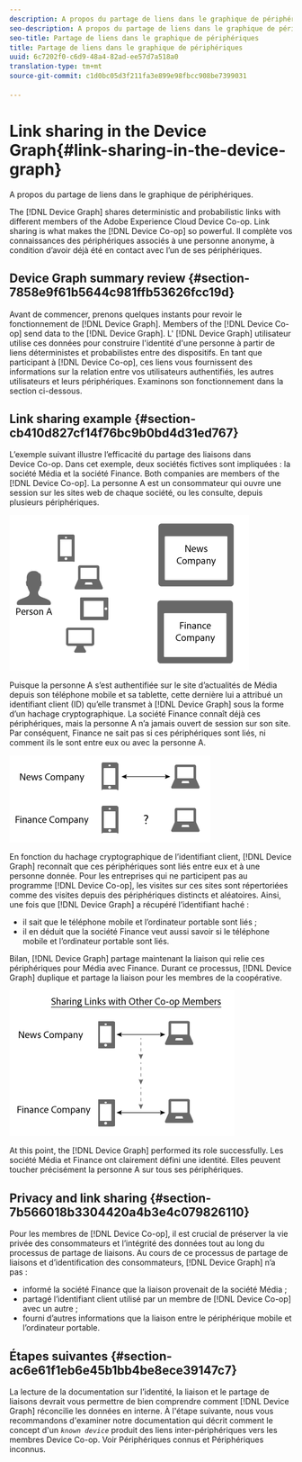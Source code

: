 ```yaml
---
description: A propos du partage de liens dans le graphique de périphériques.
seo-description: A propos du partage de liens dans le graphique de périphériques.
seo-title: Partage de liens dans le graphique de périphériques
title: Partage de liens dans le graphique de périphériques
uuid: 6c7202f0-c6d9-48a4-82ad-ee57d7a518a0
translation-type: tm+mt
source-git-commit: c1d0bc05d3f211fa3e899e98fbcc908be7399031

---
```



# Link sharing in the Device Graph{#link-sharing-in-the-device-graph}

A propos du partage de liens dans le graphique de périphériques.

The [!DNL Device Graph] shares deterministic and probabilistic links with different members of the Adobe Experience Cloud Device Co-op. Link sharing is what makes the [!DNL Device Co-op] so powerful. Il complète vos connaissances des périphériques associés à une personne anonyme, à condition d’avoir déjà été en contact avec l’un de ses périphériques.

## Device Graph summary review {#section-7858e9f61b5644c981ffb53626fcc19d}

Avant de commencer, prenons quelques instants pour revoir le fonctionnement de [!DNL Device Graph]. Members of the [!DNL Device Co-op] send data to the [!DNL Device Graph]. L&#39; [!DNL Device Graph] utilisateur utilise ces données pour construire l&#39;identité d&#39;une personne à partir de liens [](../processes/links.md#concept-58bb7ab25f904f5f98d645e35205c931) déterministes et probabilistes entre des dispositifs. En tant que participant à [!DNL Device Co-op], ces liens vous fournissent des informations sur la relation entre vos utilisateurs authentifiés, les autres utilisateurs et leurs périphériques. Examinons son fonctionnement dans la section ci-dessous.

## Link sharing example {#section-cb410d827cf14f76bc9b0bd4d31ed767}

L’exemple suivant illustre l’efficacité du partage des liaisons dans Device Co-op. Dans cet exemple, deux sociétés fictives sont impliquées : la société Média et la société Finance. Both companies are members of the [!DNL Device Co-op]. La personne A est un consommateur qui ouvre une session sur les sites web de chaque société, ou les consulte, depuis plusieurs périphériques.

![](assets/share1.png)

Puisque la personne A s’est authentifiée sur le site d’actualités de Média depuis son téléphone mobile et sa tablette, cette dernière lui a attribué un identifiant client (ID) qu’elle transmet à [!DNL Device Graph] sous la forme d’un hachage cryptographique. La société Finance connaît déjà ces périphériques, mais la personne A n’a jamais ouvert de session sur son site. Par conséquent, Finance ne sait pas si ces périphériques sont liés, ni comment ils le sont entre eux ou avec la personne A.

![](assets/share2.png)

En fonction du hachage cryptographique de l’identifiant client, [!DNL Device Graph] reconnaît que ces périphériques sont liés entre eux et à une personne donnée. Pour les entreprises qui ne participent pas au programme [!DNL Device Co-op], les visites sur ces sites sont répertoriées comme des visites depuis des périphériques distincts et aléatoires. Ainsi, une fois que [!DNL Device Graph] a récupéré l’identifiant haché :

* il sait que le téléphone mobile et l’ordinateur portable sont liés ;
* il en déduit que la société Finance veut aussi savoir si le téléphone mobile et l’ordinateur portable sont liés.

Bilan, [!DNL Device Graph] partage maintenant la liaison qui relie ces périphériques pour Média avec Finance. Durant ce processus, [!DNL Device Graph] duplique et partage la liaison pour les membres de la coopérative.

![](assets/share3.png)

At this point, the [!DNL Device Graph] performed its role successfully. Les société Média et Finance ont clairement défini une identité. Elles peuvent toucher précisément la personne A sur tous ses périphériques.

## Privacy and link sharing {#section-7b566018b3304420a4b3e4c079826110}

Pour les membres de [!DNL Device Co-op], il est crucial de préserver la vie privée des consommateurs et l’intégrité des données tout au long du processus de partage de liaisons. Au cours de ce processus de partage de liaisons et d’identification des consommateurs, [!DNL Device Graph] n’a pas :

* informé la société Finance que la liaison provenait de la société Média ;
* partagé l’identifiant client utilisé par un membre de [!DNL Device Co-op] avec un autre ;
* fourni d’autres informations que la liaison entre le périphérique mobile et l’ordinateur portable.

## Étapes suivantes {#section-ac6e61f1eb6e45b1bb4be8ece39147c7}

La lecture de la documentation sur l’identité, la liaison et le partage de liaisons devrait vous permettre de bien comprendre comment [!DNL Device Graph] réconcilie les données en interne. À l&#39;étape suivante, nous vous recommandons d&#39;examiner notre documentation qui décrit comment le concept d&#39;un *`known device`* produit des liens inter-périphériques vers les membres Device Co-op. Voir Périphériques [](../processes/known-device.md#concept-8e87c276819a48bfac5cef10b45216d1) connus et Périphériques [](../processes/unknown-device.md#concept-95090d341cdc4c22ba4319d79d8f6e40)inconnus.
